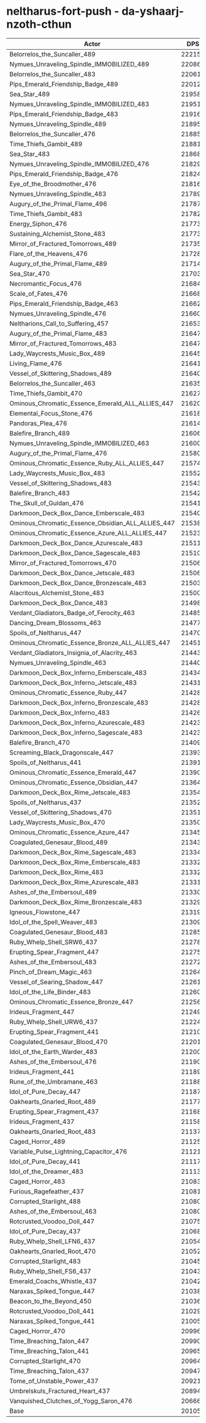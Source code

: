# neltharus-fort-push - da-yshaarj-nzoth-cthun
| Actor | DPS | Increase |
|---|:---:|:---:|
|Belorrelos_the_Suncaller_489|222158|10.50%|
|Nymues_Unraveling_Spindle_IMMOBILIZED_489|220861|9.85%|
|Belorrelos_the_Suncaller_483|220614|9.73%|
|Pips_Emerald_Friendship_Badge_489|220128|9.49%|
|Sea_Star_489|219580|9.22%|
|Nymues_Unraveling_Spindle_IMMOBILIZED_483|219518|9.18%|
|Pips_Emerald_Friendship_Badge_483|219167|9.01%|
|Nymues_Unraveling_Spindle_489|218951|8.90%|
|Belorrelos_the_Suncaller_476|218858|8.86%|
|Time_Thiefs_Gambit_489|218813|8.83%|
|Sea_Star_483|218680|8.77%|
|Nymues_Unraveling_Spindle_IMMOBILIZED_476|218296|8.58%|
|Pips_Emerald_Friendship_Badge_476|218244|8.55%|
|Eye_of_the_Broodmother_476|218162|8.51%|
|Nymues_Unraveling_Spindle_483|217897|8.38%|
|Augury_of_the_Primal_Flame_496|217872|8.37%|
|Time_Thiefs_Gambit_483|217828|8.34%|
|Energy_Siphon_476|217735|8.30%|
|Sustaining_Alchemist_Stone_483|217735|8.30%|
|Mirror_of_Fractured_Tomorrows_489|217357|8.11%|
|Flare_of_the_Heavens_476|217289|8.08%|
|Augury_of_the_Primal_Flame_489|217144|8.00%|
|Sea_Star_470|217034|7.95%|
|Necromantic_Focus_476|216844|7.85%|
|Scale_of_Fates_476|216686|7.78%|
|Pips_Emerald_Friendship_Badge_463|216621|7.74%|
|Nymues_Unraveling_Spindle_476|216609|7.74%|
|Neltharions_Call_to_Suffering_457|216530|7.70%|
|Augury_of_the_Primal_Flame_483|216476|7.67%|
|Mirror_of_Fractured_Tomorrows_483|216474|7.67%|
|Lady_Waycrests_Music_Box_489|216454|7.66%|
|Living_Flame_476|216415|7.64%|
|Vessel_of_Skittering_Shadows_489|216402|7.63%|
|Belorrelos_the_Suncaller_463|216354|7.61%|
|Time_Thiefs_Gambit_470|216270|7.57%|
|Ominous_Chromatic_Essence_Emerald_ALL_ALLIES_447|216205|7.54%|
|Elemental_Focus_Stone_476|216182|7.53%|
|Pandoras_Plea_476|216145|7.51%|
|Balefire_Branch_489|216068|7.47%|
|Nymues_Unraveling_Spindle_IMMOBILIZED_463|216001|7.44%|
|Augury_of_the_Primal_Flame_476|215803|7.34%|
|Ominous_Chromatic_Essence_Ruby_ALL_ALLIES_447|215749|7.31%|
|Lady_Waycrests_Music_Box_483|215522|7.20%|
|Vessel_of_Skittering_Shadows_483|215438|7.16%|
|Balefire_Branch_483|215422|7.15%|
|The_Skull_of_Guldan_476|215418|7.15%|
|Darkmoon_Deck_Box_Dance_Emberscale_483|215400|7.14%|
|Ominous_Chromatic_Essence_Obsidian_ALL_ALLIES_447|215385|7.13%|
|Ominous_Chromatic_Essence_Azure_ALL_ALLIES_447|215239|7.06%|
|Darkmoon_Deck_Box_Dance_Azurescale_483|215118|7.00%|
|Darkmoon_Deck_Box_Dance_Sagescale_483|215100|6.99%|
|Mirror_of_Fractured_Tomorrows_470|215067|6.97%|
|Darkmoon_Deck_Box_Dance_Jetscale_483|215066|6.97%|
|Darkmoon_Deck_Box_Dance_Bronzescale_483|215034|6.95%|
|Alacritous_Alchemist_Stone_483|215008|6.94%|
|Darkmoon_Deck_Box_Dance_483|214985|6.93%|
|Verdant_Gladiators_Badge_of_Ferocity_463|214858|6.87%|
|Dancing_Dream_Blossoms_463|214779|6.83%|
|Spoils_of_Neltharus_447|214707|6.79%|
|Ominous_Chromatic_Essence_Bronze_ALL_ALLIES_447|214513|6.69%|
|Verdant_Gladiators_Insignia_of_Alacrity_463|214431|6.65%|
|Nymues_Unraveling_Spindle_463|214403|6.64%|
|Darkmoon_Deck_Box_Inferno_Emberscale_483|214340|6.61%|
|Darkmoon_Deck_Box_Inferno_Jetscale_483|214313|6.60%|
|Ominous_Chromatic_Essence_Ruby_447|214289|6.58%|
|Darkmoon_Deck_Box_Inferno_Bronzescale_483|214284|6.58%|
|Darkmoon_Deck_Box_Inferno_483|214263|6.57%|
|Darkmoon_Deck_Box_Inferno_Azurescale_483|214233|6.56%|
|Darkmoon_Deck_Box_Inferno_Sagescale_483|214230|6.55%|
|Balefire_Branch_470|214094|6.49%|
|Screaming_Black_Dragonscale_447|213932|6.41%|
|Spoils_of_Neltharus_441|213912|6.40%|
|Ominous_Chromatic_Essence_Emerald_447|213900|6.39%|
|Ominous_Chromatic_Essence_Obsidian_447|213649|6.27%|
|Darkmoon_Deck_Box_Rime_Jetscale_483|213547|6.21%|
|Spoils_of_Neltharus_437|213520|6.20%|
|Vessel_of_Skittering_Shadows_470|213515|6.20%|
|Lady_Waycrests_Music_Box_470|213509|6.20%|
|Ominous_Chromatic_Essence_Azure_447|213450|6.17%|
|Coagulated_Genesaur_Blood_489|213436|6.16%|
|Darkmoon_Deck_Box_Rime_Sagescale_483|213348|6.12%|
|Darkmoon_Deck_Box_Rime_Emberscale_483|213324|6.10%|
|Darkmoon_Deck_Box_Rime_483|213320|6.10%|
|Darkmoon_Deck_Box_Rime_Azurescale_483|213318|6.10%|
|Ashes_of_the_Embersoul_489|213306|6.09%|
|Darkmoon_Deck_Box_Rime_Bronzescale_483|213294|6.09%|
|Igneous_Flowstone_447|213195|6.04%|
|Idol_of_the_Spell_Weaver_483|213097|5.99%|
|Coagulated_Genesaur_Blood_483|212858|5.87%|
|Ruby_Whelp_Shell_SRW6_437|212788|5.84%|
|Erupting_Spear_Fragment_447|212755|5.82%|
|Ashes_of_the_Embersoul_483|212729|5.81%|
|Pinch_of_Dream_Magic_463|212645|5.77%|
|Vessel_of_Searing_Shadow_447|212618|5.75%|
|Idol_of_the_Life_Binder_483|212609|5.75%|
|Ominous_Chromatic_Essence_Bronze_447|212568|5.73%|
|Irideus_Fragment_447|212490|5.69%|
|Ruby_Whelp_Shell_URW6_437|212243|5.57%|
|Erupting_Spear_Fragment_441|212100|5.49%|
|Coagulated_Genesaur_Blood_470|212012|5.45%|
|Idol_of_the_Earth_Warder_483|212000|5.45%|
|Ashes_of_the_Embersoul_476|211905|5.40%|
|Irideus_Fragment_441|211897|5.39%|
|Rune_of_the_Umbramane_463|211881|5.39%|
|Idol_of_Pure_Decay_447|211874|5.38%|
|Oakhearts_Gnarled_Root_489|211774|5.33%|
|Erupting_Spear_Fragment_437|211688|5.29%|
|Irideus_Fragment_437|211588|5.24%|
|Oakhearts_Gnarled_Root_483|211377|5.14%|
|Caged_Horror_489|211253|5.07%|
|Variable_Pulse_Lightning_Capacitor_476|211216|5.06%|
|Idol_of_Pure_Decay_441|211175|5.03%|
|Idol_of_the_Dreamer_483|211137|5.02%|
|Caged_Horror_483|210838|4.87%|
|Furious_Ragefeather_437|210815|4.86%|
|Corrupted_Starlight_488|210807|4.85%|
|Ashes_of_the_Embersoul_463|210805|4.85%|
|Rotcrusted_Voodoo_Doll_447|210755|4.83%|
|Idol_of_Pure_Decay_437|210689|4.79%|
|Ruby_Whelp_Shell_LFN6_437|210547|4.72%|
|Oakhearts_Gnarled_Root_470|210521|4.71%|
|Corrupted_Starlight_483|210456|4.68%|
|Ruby_Whelp_Shell_FS6_437|210438|4.67%|
|Emerald_Coachs_Whistle_437|210421|4.66%|
|Naraxas_Spiked_Tongue_447|210386|4.64%|
|Beacon_to_the_Beyond_450|210367|4.63%|
|Rotcrusted_Voodoo_Doll_441|210297|4.60%|
|Naraxas_Spiked_Tongue_441|210053|4.48%|
|Caged_Horror_470|209968|4.43%|
|Time_Breaching_Talon_447|209907|4.40%|
|Time_Breaching_Talon_441|209653|4.28%|
|Corrupted_Starlight_470|209644|4.27%|
|Time_Breaching_Talon_437|209477|4.19%|
|Tome_of_Unstable_Power_437|209210|4.06%|
|Umbrelskuls_Fractured_Heart_437|208945|3.93%|
|Vanquished_Clutches_of_Yogg_Saron_476|206660|2.79%|
|Base|201053|0.00%|
